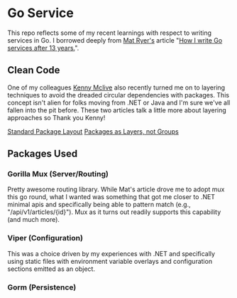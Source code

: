 # Go Service
This repo reflects some of my recent learnings with respect to writing services in Go.  I borrowed deeply from [Mat Ryer's](https://grafana.com/author/mat_ryer/) article "[How I write Go services after 13 years.](https://grafana.com/blog/2024/02/09/how-i-write-http-services-in-go-after-13-years/)".

## Clean Code
One of my colleagues [Kenny Mclive](https://www.linkedin.com/in/kenny-mcclive/) also recently turned me on to
layering techniques to avoid the dreaded circular dependencies with packages.  This concept isn't alien for folks moving 
from .NET or Java and I'm sure we've all fallen into the pit before. These two articles talk a little more about layering approaches so Thank you Kenny!

[Standard Package Layout](https://www.gobeyond.dev/standard-package-layout/)
[Packages as Layers, not Groups](https://www.gobeyond.dev/packages-as-layers/)

## Packages Used
### Gorilla Mux (Server/Routing)
Pretty awesome routing library.  While Mat's article drove me to adopt mux this go round, what I wanted was something that got me closer
to .NET minimal apis and specifically being able to pattern match (e.g., "/api/v1/articles/{id}").  Mux as it turns out readily supports this capability (and much more).

### Viper (Configuration)
This was a choice driven by my experiences with .NET and specifically using static files with environment variable overlays and configuration sections emitted as an object.  

### Gorm (Persistence)
